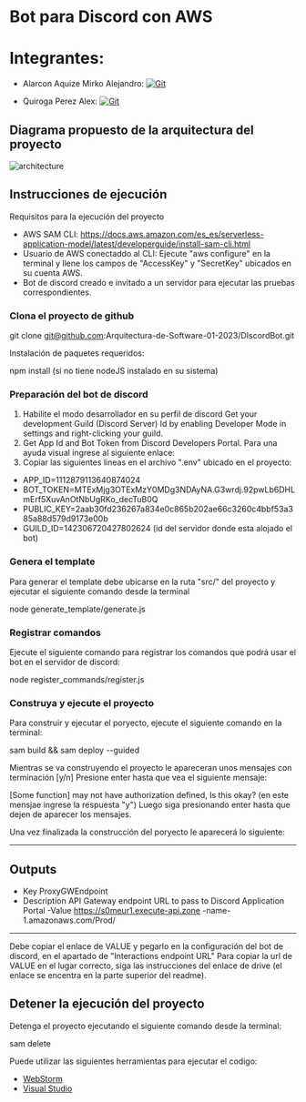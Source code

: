 # Bot para Discord con AWS 

# Integrantes:
* Alarcon Aquize Mirko Alejandro: [![Git](https://img.shields.io/badge/Git-Profile-blue)](https://github.com/MRK2705)

* Quiroga Perez Alex: [![Git](https://img.shields.io/badge/Git-Profile-blue)](https://github.com/Aper-ux)

## Diagrama propuesto de la arquitectura del proyecto
![architecture](./architecture.png)

## Instrucciones de ejecución

Requisitos para la ejecución del proyecto
- AWS SAM CLI: https://docs.aws.amazon.com/es_es/serverless-application-model/latest/developerguide/install-sam-cli.html
- Usuario de AWS conectaddo al CLI: Ejecute "aws configure" en la terminal y llene los campos de "AccessKey" y "SecretKey" ubicados en su cuenta AWS.
- Bot de discord creado e invitado a un servidor para ejecutar las pruebas correspondientes.

### Clona el proyecto de github

git clone git@github.com:Arquitectura-de-Software-01-2023/DIscordBot.git


Instalación de paquetes requeridos:

npm install (si no tiene nodeJS instalado en su sistema)

### Preparación del bot de discord
1. Habilite el modo desarrollador en su perfil de discord Get your development Guild (Discord Server) Id by enabling Developer Mode in settings and right-clicking your guild.
2. Get App Id and Bot Token from Discord Developers Portal.
Para una ayuda visual ingrese al siguiente enlace: 
4. Copiar las siguientes lineas en el archivo ".env" ubicado en el proyecto:
- APP_ID=1112879113640874024
- BOT_TOKEN=MTExMjg3OTExMzY0MDg3NDAyNA.G3wrdj.92pwLb6DHLmErf5XuvAnOtNbUgRKo_decTuB0Q
- PUBLIC_KEY=2aab30fd236267a834e0c865b202ae66c3260c4bbf53a385a88d579d9173e00b
- GUILD_ID=142306720427802624 (id del servidor donde esta alojado el bot)

### Genera el template
Para generar el template debe ubicarse en la ruta "src/" del proyecto y ejecutar el siguiente comando desde la terminal

node generate_template/generate.js

### Registrar comandos
Ejecute el siguiente comando para registrar los comandos que podrá usar el bot en el servidor de discord:

node register_commands/register.js

### Construya y ejecute el proyecto
Para construir y ejecutar el poryecto, ejecute el siguiente comando en la terminal:

sam build && sam deploy --guided

Mientras se va construyendo el proyecto le apareceran unos mensajes con terminación [y/n]
Presione enter hasta que vea el siguiente mensaje:

[Some function] may not have authorization defined, Is this okay? (en este mensjae ingrese la respuesta "y")
Luego siga presionando enter hasta que dejen de aparecer los mensajes.

Una vez finalizada la construcción del poryecto le aparecerá lo siguiente:

------------------------------------------
Outputs
------------------------------------------
- Key                 ProxyGWEndpoint
- Description         API Gateway endpoint URL to pass 
                      to Discord Application Portal
-Value                https://s0meur1.execute-api.zone
                      -name-1.amazonaws.com/Prod/
------------------------------------------

Debe copiar el enlace de VALUE y pegarlo en la configuración del bot de discord, en el apartado de "Interactions endpoint URL"
Para copiar la url de VALUE en el lugar correcto, siga las instrucciones del enlace de drive (el enlace se encentra en la parte superior del readme).

## Detener la ejecución del proyecto
Detenga el proyecto ejecutando el siguiente comando desde la terminal:

sam delete

Puede utilizar las siguientes herramientas para ejecutar el codigo:

* [WebStorm](https://docs.aws.amazon.com/toolkit-for-jetbrains/latest/userguide/welcome.html)
* [Visual Studio](https://docs.aws.amazon.com/toolkit-for-visual-studio/latest/user-guide/welcome.html)
